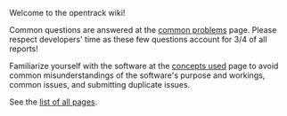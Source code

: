 Welcome to the opentrack wiki!

Common questions are answered at the [common problems](https://github.com/opentrack/opentrack/wiki/Common-problems) page. Please respect developers' time as these few questions account for 3/4 of all reports!

Familiarize yourself with the software at the [concepts used](https://github.com/opentrack/opentrack/wiki/Concepts-used) page to avoid common misunderstandings of the software's purpose and workings, common issues, and submitting duplicate issues.

See the [list of all pages](https://github.com/opentrack/opentrack/wiki/_pages).